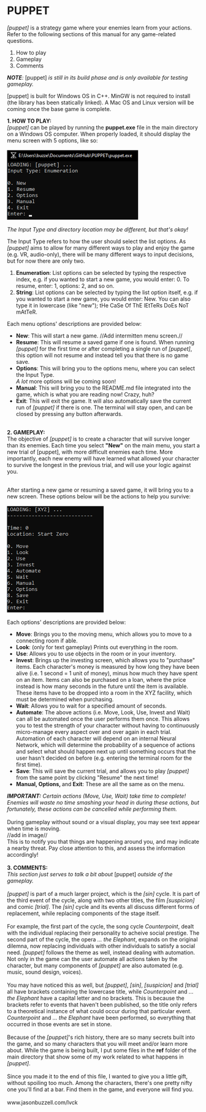 <h1>PUPPET</h1>

<em>[puppet]</em> is a strategy game where your enemies learn from your actions.<br>
Refer to the following sections of this manual for any game-related questions.
<br>
1. How to play
2. Gameplay
3. Comments

<em>**NOTE**: </em>[puppet]<em> is still in its build phase and is only available for testing gameplay. </em><br>

[puppet] is built for Windows OS in C++. MinGW is not required to install (the library has been statically linked). A Mac OS and Linux version will be coming once the base game is complete. 

**1. HOW TO PLAY:**<br>
<em>[puppet]</em> can be played by running the **puppet.exe** file in the main directory on a Windows OS computer. When properly loaded, it should display the menu screen with 5 options, like so:<br><br>
<img src=".png/readme-1.png"> </img><br>

<em>The Input Type and directory location may be different, but that's okay!</em>

The Input Type refers to how the user should select the list options. As <em>[puppet]</em> aims to allow for many different ways to play and enjoy the game (e.g. VR, audio-only), there will be many different ways to input decisions, but for now there are only two.<br>
1. **Enumeration**: List options can be selected by typing the respective index, e.g. if you wanted to start a new game, you would enter: 0. To resume, enter: 1, options: 2, and so on.
2. **String**: List options can be selected by typing the list option itself, e.g. if you wanted to start a new game, you would enter: New. You can also type it in lowercase (like "new"); tHe CaSe Of ThE lEtTeRs DoEs NoT mAtTeR.

Each menu options' descriptions are provided below:
<ul>
<li> <strong>New</strong>: This will start a new game. //Add intermitten menu screen.//
<li> <strong>Resume</strong>: This will resume a saved game if one is found. When running <em>[puppet]</em> for the first time or after completing a single run of <em>[puppet]</em>, this option will not resume and instead tell you that there is no game save.
<li> <strong>Options</strong>: This will bring you to the options menu, where you can select the Input Type.<br> <em>A lot</em> more options will be coming soon!
<li> <strong>Manual</strong>: This will bring you to the README.md file integrated into the game, which is what you are reading now! Crazy, huh? 
<li> <strong>Exit</strong>: This will exit the game. It will also automatically save the current run of <em>[puppet]</em> if there is one. The terminal will stay open, and can be closed by pressing any button afterwards.
</ul>
<br>
<strong>2. GAMEPLAY:</strong>
<br>
The objective of <em>[puppet]</em> is to create a character that will survive longer than its enemies. Each time you select <strong>"New"</strong> on the main menu, you start a new trial of [puppet], with more difficult enemies each time. More importantly, each new enemy will have learned what allowed your character to survive the longest in the previous trial, and will use your logic against you.<br>
<br>

After starting a new game or resuming a saved game, it will bring you to a new screen. These options below will be the actions to help you survive:<br><br>
<img src=".png/readme-2.png"> </img><br>

Each options' descriptions are provided below:
<ul>
<li> <strong>Move</strong>: Brings you to the moving menu, which allows you to move to a connecting room if able.
<li> <strong>Look</strong>: (only for text gameplay) Prints out everything in the room.
<li> <strong>Use</strong>: Allows you to use objects in the room or 
in your inventory.
<li> <strong>Invest</strong>: Brings up the investing screen, which allows you to "purchase" items. Each character's money is measured by how long they have been alive (i.e. 1 second = 1 unit of money), minus how much they have spent on an item. Items can also be purchased on a loan, where the price instead is how many seconds in the future until the item is available. These items have to be dropped into a room in the XYZ facility, which must be determined when purchasing.
<li> <strong>Wait</strong>: Allows you to wait for a specified amount of seconds.
<li> <strong>Automate</strong>: The above actions (i.e. Move, Look, Use, Invest and Wait) can all be automated once the user performs them once. This allows you to test the strength of your character without having to continuously micro-manage every aspect over and over again in each trial. Automation of each character will depend on an internal Neural Network, which will determine the probability of a sequence of actions and select what should happen next up until something occurs that the user hasn't decided on before (e.g. entering the terminal room for the first time).
<li> <strong>Save</strong>: This will save the current trial, and allows you to play <em>[puppet]</em> from the same point by clicking "Resume" the next time!
<li> <strong> Manual, Options, </strong>and<strong> Exit</strong>: These are all the same as on the menu.
</ul>
<em><strong>IMPORTANT:</strong> Certain actions (Move, Use, Wait) take time to complete! Enemies will waste no time smashing your head in during these actions, but fortunately, these actions can be cancelled while performing them.</em><br>
<br>
During gameplay without sound or a visual display, you may see text appear when time is moving. <br>
//add in image//<br>
This is to notify you that things are happening around you, and may indicate a nearby threat. Pay close attention to this, and assess the information accordingly!<br> 
<br>
<strong>3. COMMENTS:</strong><br>
<em>This section just serves to talk a bit about </em>[puppet]<em> outside of the gameplay.</em><br>
<br>
<em>[puppet]</em> is part of a much larger project, which is the <em>[sin]</em> cycle. It is part of the third event of the cycle, along with two other titles, the film <em>[suspicion]</em> and comic <em>[trial]</em>. The <em>[sin]</em> cycle and its events all discuss different forms of replacement, while replacing components of the stage itself.<br>
<br>
For example, the first part of the cycle, the song cycle <em>Counterpoint</em>, dealt with the individual replacing their personality to acheive social prestige. The second part of the cycle, the opera <em>... the Elephant</em>, expands on the original dilemna, now replacing individuals with other individuals to satisfy a social need. <em>[puppet]</em> follows the theme as well, instead dealing with automation. Not only in the game can the user automate all actions taken by the character, but many components of <em>[puppet]</em> are also automated (e.g. music, sound design, voices).<br>
<br>
You may have noticed this as well, but <em>[puppet]</em>, <em>[sin]</em>, <em>[suspicion]</em> and <em>[trial]</em> all have brackets containing the lowercase title, while <em>Counterpoint</em> and <em>... the Elephant</em> have a capital letter and no brackets. This is because the brackets refer to events that haven't been published, so the title only refers to a theoretical instance of what could occur during that particular event. <em>Counterpoint</em> and <em>... the Elephant</em> have been performed, so everything that occurred in those events are set in stone.<br>
<br> 
Because of the <em>[puppet]</em>'s rich history, there are so many secrets built into the game, and so many characters that you will meet and/or learn more about. While the game is being built, I put some files in the <strong>ref</strong> folder of the main directory that show some of my work related to what happens in <em>[puppet]</em>. <br>
<br>
Since you made it to the end of this file, I wanted to give you a little gift, without spoiling too much. Among the characters, there's one pretty nifty one you'll find at a bar. Find them in the game, and everyone will find you.<br>
<br>
www.jasonbuzzell.com/lvck